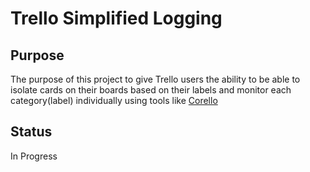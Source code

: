 # Trello Simplified Logging

## Purpose
The purpose of this project to give Trello users the ability to be able to isolate cards on their boards based on their labels and monitor each category(label) individually using tools like [Corello](https://getcorrello.com)

## Status
In Progress
